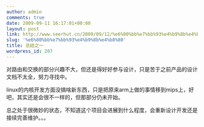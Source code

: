 ```yaml
---
author: admin
comments: true
date: 2009-09-11 16:17:01+00:00
layout: post
link: http://www.seerhut.cn/2009/09/12/%e6%80%bb%e7%bb%93%e4%b9%8b%e4%b8%80/
slug: '%e6%80%bb%e7%bb%93%e4%b9%8b%e4%b8%80'
title: 总结之一
wordpress_id: 207
---
```


对路由和交换的部分兴趣不大，但还是得好好参与设计，只是苦于之前产品的设计文档不太全，努力寻找中。

linux的内核开发方面没搞啥新东西，只是把原来arm上做的事情移到mips上，好吧，其实还是会很不一样的，但那部分仍未开始。

总之处于很微妙的状态，不知道这个项目会进展到什么程度，会重新设计开发还是接续完善维护。。。
